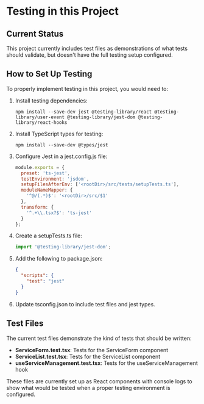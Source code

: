 
# Testing in this Project

## Current Status
This project currently includes test files as demonstrations of what tests should validate, but doesn't have the full testing setup configured.

## How to Set Up Testing
To properly implement testing in this project, you would need to:

1. Install testing dependencies:
   ```
   npm install --save-dev jest @testing-library/react @testing-library/user-event @testing-library/jest-dom @testing-library/react-hooks
   ```

2. Install TypeScript types for testing:
   ```
   npm install --save-dev @types/jest
   ```

3. Configure Jest in a jest.config.js file:
   ```javascript
   module.exports = {
     preset: 'ts-jest',
     testEnvironment: 'jsdom',
     setupFilesAfterEnv: ['<rootDir>/src/tests/setupTests.ts'],
     moduleNameMapper: {
       '^@/(.*)$': '<rootDir>/src/$1'
     },
     transform: {
       '^.+\\.tsx?$': 'ts-jest'
     }
   };
   ```

4. Create a setupTests.ts file:
   ```typescript
   import '@testing-library/jest-dom';
   ```

5. Add the following to package.json:
   ```json
   {
     "scripts": {
       "test": "jest"
     }
   }
   ```

6. Update tsconfig.json to include test files and jest types.

## Test Files
The current test files demonstrate the kind of tests that should be written:

- **ServiceForm.test.tsx**: Tests for the ServiceForm component
- **ServiceList.test.tsx**: Tests for the ServiceList component
- **useServiceManagement.test.tsx**: Tests for the useServiceManagement hook

These files are currently set up as React components with console logs to show what would be tested when a proper testing environment is configured.
